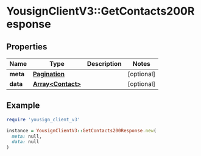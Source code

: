 # YousignClientV3::GetContacts200Response

## Properties

| Name | Type | Description | Notes |
| ---- | ---- | ----------- | ----- |
| **meta** | [**Pagination**](Pagination.md) |  | [optional] |
| **data** | [**Array&lt;Contact&gt;**](Contact.md) |  | [optional] |

## Example

```ruby
require 'yousign_client_v3'

instance = YousignClientV3::GetContacts200Response.new(
  meta: null,
  data: null
)
```

